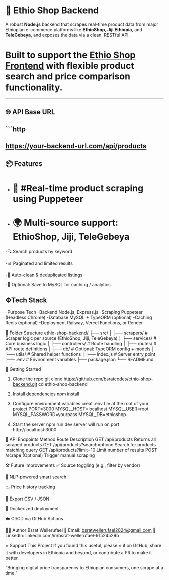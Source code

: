 # 🛒 Ethio Shop Backend

A robust **Node.js** backend that scrapes real-time product data from major Ethiopian e-commerce platforms like **EthioShop**, **Jiji Ethiopia**, and **TeleGebeya**, and exposes the data via a clean, RESTful API.

# Built to support the [Ethio Shop Frontend](https://github.com/bsratcodes/ethio-shop-frontend) with flexible  product search and price comparison functionality.

---

## 🌐 API Base URL

##  ```http
## https://your-backend-url.com/api/products


## 📦 Features
-    # 🧲 #Real-time product scraping using Puppeteer

-    # 🌍 Multi-source support: EthioShop, Jiji, TeleGebeya

-🔍 Search products by keyword

-📊 Paginated and limited results

-🧹 Auto-clean & deduplicated listings

-💾 Optional: Save to MySQL for caching / analytics

## ⚙️Tech Stack
-Purpose	Tech
-Backend	Node.js, Express.js
-Scraping	Puppeteer (Headless Chrome)
-Database	MySQL + TypeORM (optional)
-Caching	Redis (optional)
-Deployment	Railway, Vercel Functions, or Render

📁 Folder Structure
 ethio-shop-backend/
├── src/
│   ├── scrapers/        # Scraper logic per source (EthioShop, Jiji, TeleGebeya)
│   ├── services/        # Core business logic
│   ├── controllers/     # Route handling
│   ├── routes/          # API route definitions
│   ├── db/              # Optional: TypeORM config + models
│   ├── utils/           # Shared helper functions
│   └── index.js         # Server entry point
├── .env                # Environment variables
├── package.json
└── README.md

🚀 Getting Started
1. Clone the repo
git clone https://github.com/bsratcodes/ethio-shop-backend.git
cd ethio-shop-backend

2. Install dependencies
   npm install
3. Configure environment variables
 creat .env file at the root of your project
PORT=3000
MYSQL_HOST=localhost
MYSQL_USER=root
MYSQL_PASSWORD=yourpass
MYSQL_DB=ethioshop

4. Start the server
 npm run dev
server will run on port http://localhost:3000

🔌 API Endpoints
Method	Route	Description
GET	/api/products	Returns all scraped products
GET	/api/products?search=phone	Search for products matching query
GET	/api/products?limit=10	Limit number of results
POST	/scrape	(Optional) Trigger manual scraping

🛠️ Future Improvements
✅ Source toggling (e.g., filter by vendor)

🧠 NLP-powered smart search

📉 Price history tracking

📂 Export CSV / JSON

🐳 Dockerized deployment

☁️ CI/CD via GitHub Actions


🙋‍♂️ Author
Bsrat Wellerufael
📧 Email: bsratwellerufael2024@gmail.com
🔗 LinkedIn: linkedin.com/in/bsrat-wellerufael-91524529b

⭐ Support This Project
If you found this useful, please ⭐ it on GitHub, share it with developers in Ethiopia and beyond, or contribute a PR to make it better.

“Bringing digital price transparency to Ethiopian consumers, one scrape at a time.”
